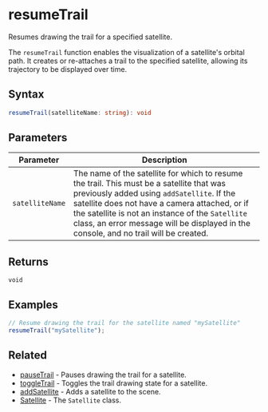 # resumeTrail

Resumes drawing the trail for a specified satellite.

The `resumeTrail` function enables the visualization of a satellite's orbital path. It creates or re-attaches a trail to the specified satellite, allowing its trajectory to be displayed over time.

## Syntax

```typescript
resumeTrail(satelliteName: string): void
```

## Parameters

| Parameter     | Description                                                                                                                                                                                                                                                                                                                         |
|---------------|--------------------------------------------------------------------------------------------------------------------------------------------------------------------------------------------------------------------------------------------------------------------------------------------------------------------------------------|
| `satelliteName` | The name of the satellite for which to resume the trail. This must be a satellite that was previously added using `addSatellite`.  If the satellite does not have a camera attached, or if the satellite is not an instance of the `Satellite` class, an error message will be displayed in the console, and no trail will be created. |

## Returns

`void`

## Examples

```javascript
// Resume drawing the trail for the satellite named "mySatellite"
resumeTrail("mySatellite");
```

## Related

- [pauseTrail](/dsl/commands/pauseTrail) - Pauses drawing the trail for a satellite.
- [toggleTrail](/dsl/commands/toggleTrail) - Toggles the trail drawing state for a satellite.
- [addSatellite](/dsl/commands/addSatellite) - Adds a satellite to the scene.
- [Satellite](/dsl/classes/satellite) - The `Satellite` class.
